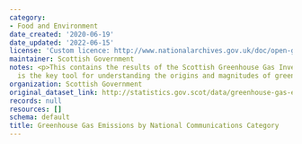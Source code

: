 ```yaml
---
category:
- Food and Environment
date_created: '2020-06-19'
date_updated: '2022-06-15'
license: 'Custom licence: http://www.nationalarchives.gov.uk/doc/open-government-licence/version/3/'
maintainer: Scottish Government
notes: <p>This contains the results of the Scottish Greenhouse Gas Inventory, which
  is the key tool for understanding the origins and magnitudes of greenhouse emissions</p>
organization: Scottish Government
original_dataset_link: http://statistics.gov.scot/data/greenhouse-gas-emissions-by-national-communications-category
records: null
resources: []
schema: default
title: Greenhouse Gas Emissions by National Communications Category
---
```

